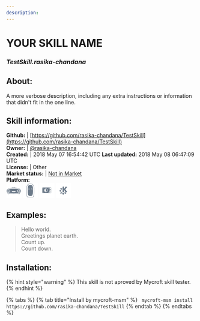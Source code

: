 ```yaml
---
description: 
---
```


# YOUR SKILL NAME  
### _TestSkill.rasika-chandana_  
## About:  
A more verbose description, including any extra instructions or
information that didn't fit in the one line.

## Skill information:  
**Github:** | [https://github.com/rasika-chandana/TestSkill](https://github.com/rasika-chandana/TestSkill)  
**Owner:** | [@rasika-chandana](https://github.com/rasika-chandana)  
**Created:** | 2018 May 07 16:54:42 UTC  **Last updated:** 2018 May 08 06:47:09 UTC  
**License:** | Other  
**Market status:** | [Not in Market](https://market.mycroft.ai/skill/)  
**Platform:**  
 ![Mark I](../.gitbook/assets/mark-1-icon.png)  ![Mark II](../.gitbook/assets/mark-2-icon.png)  ![Picroft](../.gitbook/assets/picroft-icon.png)  ![plasmoid](../.gitbook/assets/kde.png)   
## Examples:  
> Hello world.  
> Greetings planet earth.  
> Count up.  
> Count down.  
  
## Installation:  
{% hint style="warning" %}
This skill is not aproved by Mycroft skill tester.
{% endhint %}
    
{% tabs %}
{% tab title="Install by mycroft-msm" %}
``` mycroft-msm install https://github.com/rasika-chandana/TestSkill```
{% endtab %}
  {% endtabs %}
  